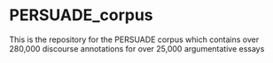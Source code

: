 # PERSUADE_corpus
This is the repository for the PERSUADE corpus which contains over 280,000 discourse annotations for over 25,000 argumentative essays
